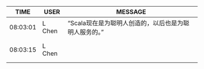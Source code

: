 TIME | USER | MESSAGE
--- | --- | ---
08:03:01 | L Chen | “Scala现在是为聪明人创造的，以后也是为聪明人服务的。”
08:03:15 | L Chen | <?xml version="1.0"?><br/><msg><br/>	<appmsg appid="wxd3f6cb54399a8489" sdkver="0"><br/>		<title>知乎 | Scala 是一门怎样的语言，具有哪些优缺点？</title><br/>		<des>紫杉的回答，已获得了 941 人赞同</des><br/>		<username /><br/>		<action>view</action><br/>		<type>5</type><br/>		<showtype>0</showtype><br/>		<content /><br/>		<url>https://www.zhihu.com/question/19748408/answer/62527490?utm_source=wechat_session&amp;amp;utm_medium=social</url><br/>		<lowurl /><br/>		<dataurl /><br/>		<lowdataurl /><br/>		<contentattr>0</contentattr><br/>		<streamvideo><br/>			<streamvideourl /><br/>			<streamvideototaltime>0</streamvideototaltime><br/>			<streamvideotitle /><br/>			<streamvideowording /><br/>			<streamvideoweburl /><br/>			<streamvideothumburl /><br/>			<streamvideoaduxinfo /><br/>			<streamvideopublishid /><br/>		</streamvideo><br/>		<canvasPageItem><br/>			<canvasPageXml><![CDATA[]]></canvasPageXml><br/>		</canvasPageItem><br/>		<appattach><br/>			<attachid /><br/>			<cdnthumburl>305c0201000455305302010002045fcbada8020310d95f020421c1cdcb02045aab42bc042e6175706170706d73675f653161313230323633633233623862325f313532313137333137393339305f33313537350204010c00030201000400</cdnthumburl><br/>			<cdnthumbmd5>d9eef360c91839fd789f20a9be6ef28a</cdnthumbmd5><br/>			<cdnthumblength>7554</cdnthumblength><br/>			<cdnthumbheight>180</cdnthumbheight><br/>			<cdnthumbwidth>180</cdnthumbwidth><br/>			<cdnthumbaeskey>e83dac795daa45898caa04a0b1b5ce71</cdnthumbaeskey><br/>			<aeskey>e83dac795daa45898caa04a0b1b5ce71</aeskey><br/>			<encryver>1</encryver><br/>			<fileext /><br/>			<islargefilemsg>0</islargefilemsg><br/>		</appattach><br/>		<extinfo /><br/>		<androidsource>2</androidsource><br/>		<thumburl /><br/>		<mediatagname /><br/>		<messageaction><![CDATA[]]></messageaction><br/>		<messageext><![CDATA[]]></messageext><br/>		<emoticongift><br/>			<packageflag>0</packageflag><br/>			<packageid /><br/>		</emoticongift><br/>		<emoticonshared><br/>			<packageflag>0</packageflag><br/>			<packageid /><br/>		</emoticonshared><br/>		<designershared><br/>			<designeruin>0</designeruin><br/>			<designername>null</designername><br/>			<designerrediretcturl>null</designerrediretcturl><br/>		</designershared><br/>		<emotionpageshared><br/>			<tid>0</tid><br/>			<title>null</title><br/>			<desc>null</desc><br/>			<iconUrl>null</iconUrl><br/>			<secondUrl>null</secondUrl><br/>			<pageType>0</pageType><br/>		</emotionpageshared><br/>		<webviewshared><br/>			<shareUrlOriginal /><br/>			<shareUrlOpen /><br/>			<jsAppId /><br/>			<publisherId /><br/>		</webviewshared><br/>		<template_id /><br/>		<md5>d9eef360c91839fd789f20a9be6ef28a</md5><br/>		<weappinfo><br/>			<username /><br/>			<appid /><br/>			<appservicetype>0</appservicetype><br/>		</weappinfo><br/>		<statextstr>GhQKEnd4ZDNmNmNiNTQzOTlhODQ4OQ==</statextstr><br/>		<websearch><br/>			<rec_category>0</rec_category><br/>		</websearch><br/>	</appmsg><br/>	<fromusername></fromusername><br/>	<scene>0</scene><br/>	<appinfo><br/>		<version>52</version><br/>		<appname>知乎</appname><br/>	</appinfo><br/>	<commenturl></commenturl><br/></msg><br/><br/>
08:04:11 | L Chen | @陈威somebody 公司把你划归聪明人一类了。
08:57:46 | IT新兵 | @L Chen  好介绍！我昨天查了一下 Scala , 出来的结果风马牛不相及[Grin]
09:02:08 | IT新兵 | 如果语言是为不同聪明程度的人设计的，老板如何才能招到足够多的聪明人来工作呢？是不是只有高精尖的项目才用得起这样的语言？我是不是要先衡量一下自己够不够聪明再学这种语言[Chuckle]
09:05:36 | 有美一人🌺🌺 | 果然是把自己定义成jvm上的c++了
09:15:11 | 王曉川 | Bloomington 的 The Nerdery 非常前沿的一家 software shop, 就试过 Scala, 非常挑战。 
09:27:30 | 有美一人🌺🌺 | 聪明人也不一定能互相理解
09:45:02 | IT新兵 | @王曉川 我那位 hackamania 的哥们去那里两个礼拜就离开了，估计不对他的路子[Wink]
09:45:22 | IT新兵 | <sysmsg type="revokemsg"><revokemsg><session>2467449694@chatroom</session><oldmsgid>1456717715</oldmsgid><msgid>6639096402996369510</msgid><replacemsg><![CDATA["IT新兵" has recalled a message.]]></replacemsg></revokemsg></sysmsg>
09:45:29 | IT新兵 | @王曉川 我那位 hackamania 获奖的哥们去那里两个礼拜就离开了，估计不对他的路子[Wink]
09:55:44 | danny liu | 挺难的语法
11:23:04 | 陈威somebody | 好 那我认真学
11:42:22 | 陈威somebody | @L Chen 这个博主
11:42:46 | 陈威somebody | 我和他还在 知乎上 还有过辩论交锋
11:43:05 | 陈威somebody | [Facepalm]怪不得眼熟
13:59:25 | 王军 | 问一下你们code review的policy，需要几个人review？还是只要一组人中一个review了就可以了？
14:25:14 | IT新兵 | 保险起见，两个人比较好[Chuckle]
14:26:51 | IT新兵 | 其实跟内容的难易多少有关，很简单的一个人就可以了，但原则上是两个人
14:39:31 | 有美一人🌺🌺 | 一个懂业务的，一个技术强的
15:15:26 | ZhaozongFan | https://jobs.mayoclinic.org/jobs/it-analyst-programmer-94748br<br/>旁边部门招新
16:07:21 | 羲文(Xiwen) | How do you organize code for unit test and integration test for the same production code in spring boot? What is the file structure?
17:44:10 | 王曉川 | @羲文(Xiwen)  记得 unit test 和 integration test 放在不同的 directory , git hub里找找样板，应该不少
18:43:45 | | danny liu invited 徐英 to the group chat
19:02:47 | 羲文(Xiwen) | @王曉川 will do. Thanks!
